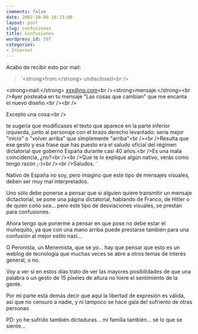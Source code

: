 ```yaml
---
comments: false
date: 2002-10-06 16:13:00
layout: post
slug: confusiones
title: Confusiones
wordpress_id: 597
categories:
- Internet
---
```


Acabo de recibir esto por mail:





> `&lt;strong&gt;from:&lt;/strong&gt; undisclosed&lt;br /&gt;  

&lt;strong&gt;mail:&lt;/strong&gt; xxx@no.com&lt;br /&gt;&lt;strong&gt;mensaje:&lt;/strong&gt;&lt;br /&gt;Ayer posteaba en tu mensaje "Las cosas que cambian" que me encanta el nuevo dise&ntilde;o.&lt;br /&gt;&lt;br /&gt;  

Excepto una cosa:&lt;br /&gt;   

te suger&iacute;a que modificases el texto que aparece en la parte inferior izquierda, junto al personaje con el brazo derecho levantado: ser&iacute;a mejor "inicio" o "volver arriba" que simplemente "arriba"&lt;br /&gt;&lt;br /&gt;Resulta que ese gesto y esa frase que has puesto era el saludo oficial del r&eacute;gimen dictatorial que gobern&oacute; Espa&ntilde;a durante casi 40 a&ntilde;os.&lt;br /&gt;Es una mala coincidencia, &iquest;no?&lt;br /&gt;&lt;br /&gt;Que te lo explique alg&uacute;n nativo, ver&aacute;s como tengo raz&oacute;n ;-)&lt;br /&gt;&lt;br /&gt;Saludos. `





Nativo de España no soy, pero imagino que este tipo de mensajes visuales, deben ser muy mal interpretados.





Uno sólo debe ponerse a pensar que si alguien quiere transmitir un mensaje dictactorial, se pone una página dictatorial, hablando de Franco, de Hitler o de quien coño sea… pero este tipo de desviaciones visuales, se prestan para confusiones.





Ahora tengo que ponerme a pensar en que pose no debe estar el muñequito, ya que con una mano arriba puede prestarse también para una confusión al mejor estilo nazi…





O Peronista, un Menemista, que se yo… hay que pensar que esto es un weblog de tecnología que muchas veces se abre a otros temas de interés general, o no.





Voy a ver si en estos días trato de ver las mayores posibilidades de que una palabra o un gesto de 15 píxeles de altura no hiere el sentimiento de la gente.





Por mi parte está demás decir que aquí la libertad de expresión es válida, así que no censuro a nadie, y ni tampoco se hace gala del sufriento de otras personas





PD: yo he sufrido también dictaduras… mi familia también… sé lo que se siente…




 
